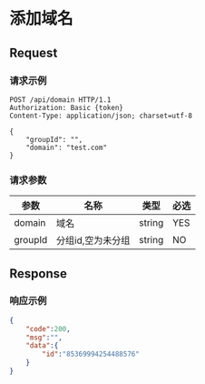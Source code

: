 # 添加域名

## Request

### 请求示例

```http
POST /api/domain HTTP/1.1
Authorization: Basic {token}
Content-Type: application/json; charset=utf-8

{
    "groupId": "",
    "domain": "test.com"
}
```

### 请求参数

| 参数    | 名称         | 类型   | 必选 |
|---------|--------------|--------|------|
| domain  | 域名         | string | YES  |
| groupId | 分组id,空为未分组 | string | NO   |

## Response

### 响应示例

```json
{
    "code":200,
    "msg":"",
    "data":{
        "id":"85369994254488576"
    }
}
```